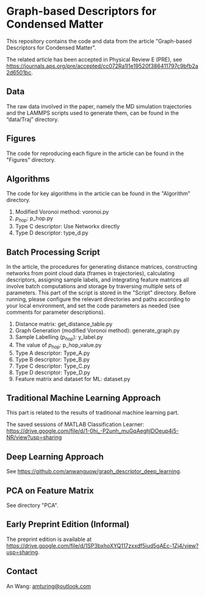 Graph-based Descriptors for Condensed Matter
==============

This repository contains the code and data from the article "Graph-based Descriptors for Condensed Matter".

The related article has been accepted in Physical Review E (PRE), see https://journals.aps.org/pre/accepted/cc072Ra1I1e19520f386411797c9bfb2a2d6501bc.

Data
-----------------
The raw data involved in the paper, namely the MD simulation trajectories and the LAMMPS scripts used to generate them, can be found in the “data/Traj” directory.

Figures
-----------------
The code for reproducing each figure in the article can be found in the "Figures" directory.

Algorithms
-----------------
The code for key algorithms in the article can be found in the "Algorithm" directory.

1. Modified Voronoi method: voronoi.py
2. $p_{hop}$: p\_hop.py
3. Type C descriptor: Use Networkx directly
4. Type D descriptor: type\_d.py

Batch Processing Script
-----------------
In the article, the procedures for generating distance matrices, constructing networks from point cloud data (frames in trajectories), calculating descriptors, assigning sample labels, and integrating feature matrices all involve batch computations and storage by traversing multiple sets of parameters. This part of the script is stored in the "Script" directory. Before running, please configure the relevant directories and paths according to your local environment, and set the code parameters as needed (see comments for parameter descriptions).

1. Distance matrix: get\_distance\_table.py
2. Graph Generation (modified Voronoi method): generate\_graph.py
3. Sample Labelling ($p_{hop}$): y\_label.py
4. The value of $p_{hop}$: p\_hop\_value.py
5. Type A descriptor: Type\_A.py
6. Type B descriptor: Type\_B.py
7. Type C descriptor: Type\_C.py
8. Type D descriptor: Type\_D.py
9. Feature matrix and dataset for ML: dataset.py


Traditional Machine Learning Approach
-----------------
This part is related to the results of traditional machine learning part.

The saved sessions of MATLAB Classification Learner:
https://drive.google.com/file/d/1-0hi_-P2unh_muGqAeghlDOeup4i5-NR/view?usp=sharing

Deep Learning Approach
-----------------
See https://github.com/anwanguow/graph_descriptor_deep_learning.

PCA on Feature Matrix
-----------------
See directory "PCA".

Early Preprint Edition (Informal)
-----------------
The preprint edition is available at https://drive.google.com/file/d/1SP3bxhoXYQ117zxxdf5iud5gAEc-1Zj4/view?usp=sharing.

Contact
-----------------
An Wang: amturing@outlook.com 
